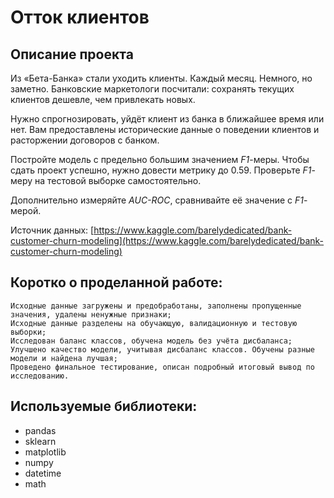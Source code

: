 # Отток клиентов
## Описание проекта

Из «Бета-Банка» стали уходить клиенты. Каждый месяц. Немного, но заметно. Банковские маркетологи посчитали: сохранять текущих клиентов дешевле, чем привлекать новых.

Нужно спрогнозировать, уйдёт клиент из банка в ближайшее время или нет. Вам предоставлены исторические данные о поведении клиентов и расторжении договоров с банком. 

Постройте модель с предельно большим значением *F1*-меры. Чтобы сдать проект успешно, нужно довести метрику до 0.59. Проверьте *F1*-меру на тестовой выборке самостоятельно.

Дополнительно измеряйте *AUC-ROC*, сравнивайте её значение с *F1*-мерой.

Источник данных: [https://www.kaggle.com/barelydedicated/bank-customer-churn-modeling](https://www.kaggle.com/barelydedicated/bank-customer-churn-modeling)


## Коротко о проделанной работе:

    Исходные данные загружены и предобработаны, заполнены пропущенные значения, удалены ненужные признаки;
    Исходные данные разделены на обучающую, валидационную и тестовую выборки;
    Исследован баланс классов, обучена модель без учёта дисбаланса;
    Улучшено качество модели, учитывая дисбаланс классов. Обучены разные модели и найдена лучшая;
    Проведено финальное тестирование, описан подробный итоговый вывод по исследованию.

## Используемые библиотеки:

- pandas
- sklearn
- matplotlib
- numpy
- datetime
- math

